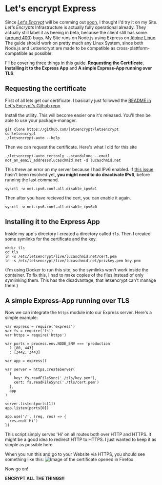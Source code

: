 # Let's encrypt Express

Since _[Let's Encrypt](https://letsencrypt.org/)_ will be comming out [soon](https://letsencrypt.org/2015/11/12/public-beta-timing.html), I thought I'd try it on my Site. _Let's Encrypts_ Infrastructure is actually fully operational already. They actually still label it as beeing in beta, because the client still has some ([around 400](https://github.com/letsencrypt/letsencrypt/issues)) bugs. My Site runs on Node.js using Express on [Alpine Linux](https://alpinelinux.org/). The guide should work on pretty much any Linux System, since both Node.js and Letsencrypt are made to be compatible as cross-plattform-compatible as possible.

I'll be covering three things in this guide. **Requesting the Certificate**, **Installing it to the Express App** and **A simple Express-App running over TLS**.

## Requesting the certificate

First of all lets get our certificate. I basically just followed the [README in Let's Encrypt's Github repo](https://github.com/letsencrypt/letsencrypt/blob/master/README.rst).

Install the utility. This will become easier one it's released. You'll then be able to use your package-manager.

```
git clone https://github.com/letsencrypt/letsencrypt
cd letsencrypt
./letsencrypt-auto --help
```

Then we can request the certificate. Here's what I did for this site

```
./letsencrypt-auto certonly --standalone --email not_an_email_address@lucaschmid.net -d lucaschmid.net
```

This threw an error on my server because I had IPv6 enabled. If [this issue](https://github.com/letsencrypt/boulder/issues/1046) hasn't been resolved yet, **you might need to do deactivate IPv6**, before running the last command.

```
sysctl -w net.ipv6.conf.all.disable_ipv6=1
```

Then after you have recieved the cert, you can enable it again.

```
sysctl -w net.ipv6.conf.all.disable_ipv6=0
```

## Installing it to the Express App

Inside my app's directory I created a directory called `tls`. Then I created some symlinks for the certificate and the key.

```
mkdir tls
cd tls
ln -s /etc/letsencrypt/live/lucaschmid.net/cert.pem
ln -s /etc/letsencrypt/live/lucaschmid.net/privkey.pem key.pem
```

(I'm using Docker to run this site, so the symlinks won't work inside the container. To fix this, I had to make copies of the files instead of only symlinking them. This has the disadvantage, that letsencrypt can't manage them.)

## A simple Express-App running over TLS

Now we can integrate the `https` module into our Express server. Here's a simple example:

```
var express = require('express')
var fs = require('fs')
var https = require('https')

var ports = process.env.NODE_ENV === 'production'
  ? [80, 443]
  : [3442, 3443]

var app = express()

var server = https.createServer(
  {
    key: fs.readFileSync('./tls/key.pem'),
    cert: fs.readFileSync('./tls/cert.pem')
  },
  app
)

server.listen(ports[1])
app.listen(ports[0])

app.use('/', (req, res) => {
  res.end('Hi')
})

```

This script simply serves 'Hi' on all routes both over HTTP and HTTPS. It might be a good idea to redirect HTTP to HTTPS. I just wanted to keep it as simple as possible here.

When you run this and go to your Website via HTTPS, you should see something like this:
![Image of the certificate opened in Firefox](/_img/certificate.png)

Now go on!

**ENCRYPT ALL THE THINGS!!**

